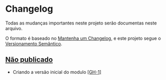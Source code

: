 # Changelog

Todas as mudanças importantes neste projeto serão documentas neste arquivo.

O formato é baseado no [Mantenha um Changelog](https://keepachangelog.com/pt-BR/1.0.0/),
e este projeto segue o [Versionamento Semântico](https://semver.org/lang/pt-BR/spec/v2.0.0.html).

## [Não publicado]
- Criando a versão inicial do modulo [[GH-1]](https://github.com/mentoriaiac/iac-modulo-tls-gcp/pull/1)


[Não publicado]: https://github.com/mentoriaiac/iac-modulo-tls-gcp/compare/0.1.0...HEAD
